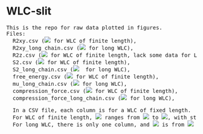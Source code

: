 # WLC-slit
<pre>
This is the repo for raw data plotted in figures.
Files:
  R2xy.csv (<img src="https://render.githubusercontent.com/render/math?math=<R^2_{xy}> / <R^2_{3D}>"> for WLC of finite length),
  R2xy_long_chain.csv (<img src="https://render.githubusercontent.com/render/math?math=<R^2_{xy}> / <R^2_{3D}>"> for long WLC),
  R2z.csv (<img src="https://render.githubusercontent.com/render/math?math=<R^2_z> / <R^2_{3D}>"> for WLC of finite length, lack some data for Large <img src="https://render.githubusercontent.com/render/math?math=\tilde L"> in small <img src="https://render.githubusercontent.com/render/math?math=\tilde H">),
  S2.csv (<img src="https://render.githubusercontent.com/render/math?math=<S_2>"> for WLC of finite length),
  S2_long_chain.csv (<img src="https://render.githubusercontent.com/render/math?math=<S_2>">  for long WLC),
  free_energy.csv (<img src="https://render.githubusercontent.com/render/math?math=\beta \Delta F"> for WLC of finite length),
  mu_long_chain.csv (<img src="https://render.githubusercontent.com/render/math?math=\beta \Delta F / \tilde L"> for long WLC),
  compression_force.csv (<img src="https://render.githubusercontent.com/render/math?math=2 \lambda \beta \Delta f"> for WLC of finite length),
  compression_force_long_chain.csv (<img src="https://render.githubusercontent.com/render/math?math=2 \lambda \beta \Delta f / \tilde L"> for long WLC),

  In a CSV file, each column is for a WLC of fixed length. 
  For WLC of finite length, <img src="https://render.githubusercontent.com/render/math?math=\tilde L"> ranges from <img src="https://render.githubusercontent.com/render/math?math=2^{-6}"> to <img src="https://render.githubusercontent.com/render/math?math=2^6">, with step size 1 in exponent (in columns from left to right). <img src="https://render.githubusercontent.com/render/math?math=\tilde H"> ranges from <img src="https://render.githubusercontent.com/render/math?math=2^{-6}"> to <img src="https://render.githubusercontent.com/render/math?math=2^6">, with step size 0.5 in exponent (in rows from top to bottom).
  For long WLC, there is only one column, and <img src="https://render.githubusercontent.com/render/math?math=\tilde H"> is from <img src="https://render.githubusercontent.com/render/math?math=2^{-9}"> to <img src="https://render.githubusercontent.com/render/math?math=2^8"> with step size 1 in exponent (in rows from top to bottom).
 </pre>
